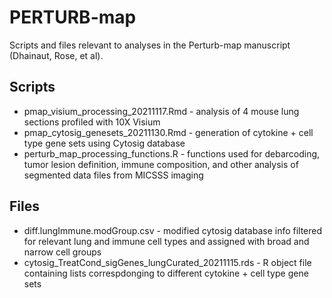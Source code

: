 # PERTURB-map

Scripts and files relevant to analyses in the Perturb-map manuscript (Dhainaut, Rose, et al). 

## Scripts

* pmap_visium_processing_20211117.Rmd - analysis of 4 mouse lung sections profiled with 10X Visium
* pmap_cytosig_genesets_20211130.Rmd -  generation of cytokine + cell type gene sets using Cytosig database
* perturb_map_processing_functions.R - functions used for debarcoding, tumor lesion definition, immune composition, and other analysis of segmented data files from MICSSS imaging


## Files

* diff.lungImmune.modGroup.csv - modified cytosig database info filtered for relevant lung and immune cell types and assigned with broad and narrow cell groups
* cytosig_TreatCond_sigGenes_lungCurated_20211115.rds - R object file containing lists correspdonging to different cytokine + cell type gene sets


